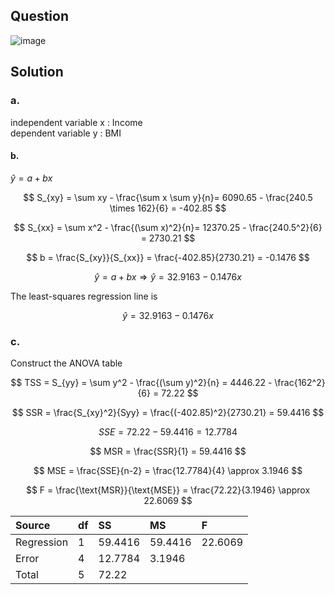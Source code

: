 ## Question

![image](https://github.com/user-attachments/assets/2a0680ce-84a3-42cd-a726-c9fc7fe76833)

## Solution

### a.

independent variable x : Income  
dependent variable y : BMI  

#### b.

$\hat{y} = a + bx$  

$$
S_{xy} = \sum xy - \frac{\sum x \sum y}{n}= 6090.65 - \frac{240.5 \times 162}{6} = -402.85
$$

$$
S_{xx} = \sum x^2 - \frac{(\sum x)^2}{n}= 12370.25 - \frac{240.5^2}{6} = 2730.21
$$

$$
b = \frac{S_{xy}}{S_{xx}} = \frac{-402.85}{2730.21} = -0.1476
$$

$$
\hat{y} = a + bx \Rightarrow \hat{y} = 32.9163 -0.1476x
$$

The least-squares regression line is

$$
\hat{y} = 32.9163 - 0.1476x
$$

### c.

Construct the ANOVA table

$$
TSS = S_{yy} = \sum y^2 - \frac{(\sum y)^2}{n} = 4446.22 - \frac{162^2}{6} = 72.22
$$

$$
SSR = \frac{S_{xy}^2}{Syy} = \frac{(-402.85)^2}{2730.21} = 59.4416
$$

$$
SSE = 72.22 - 59.4416 = 12.7784
$$

$$
MSR = \frac{SSR}{1} = 59.4416
$$
  
$$
MSE = \frac{SSE}{n-2} = \frac{12.7784}{4} \approx 3.1946
$$

$$
F = \frac{\text{MSR}}{\text{MSE}} = \frac{72.22}{3.1946} \approx 22.6069
$$  

| Source     | df | SS      | MS      | F       |
|:-----------|:---|:--------|:--------|:--------|
| Regression | 1  | 59.4416 | 59.4416 | 22.6069 |
| Error      | 4  | 12.7784 | 3.1946  |         |
| Total      | 5  | 72.22   |         |         |

